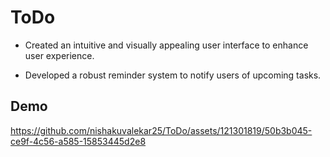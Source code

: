# ToDo

- Created an intuitive and visually appealing user interface to enhance user experience.
  
- Developed a robust reminder system to notify users of upcoming tasks.

## Demo
https://github.com/nishakuvalekar25/ToDo/assets/121301819/50b3b045-ce9f-4c56-a585-15853445d2e8

